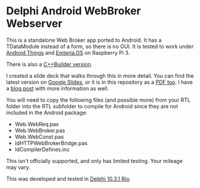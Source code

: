 # Delphi Android WebBroker Webserver

This is a standalone Web Broker app ported to Android. It has a TDataModule instead of a form, so there is no GUI. It is tested to work under [Android Things](https://developer.android.com/things) and [Emteria.OS](https://emteria.com/) on Raspberry Pi 3.

There is also a [C++Builder version](https://github.com/jimmckeeth/CppBuilderAndroidWebBroker).

I created a slide deck that walks through this in more detail. You can find the latest version on [Google Slides](https://docs.google.com/presentation/d/1KHIPEebq1ZrHHEugGpzBsW56vBfevgywa6L57g91XKo/edit?usp=sharing), or it is in this repository as a [PDF too](https://github.com/jimmckeeth/DelphiAndroidWebBroker/blob/master/doc/WebBroker%20on%20%20Raspberry%20Pi%20(Delphi%20%26%20C%2B%2BBuilder).pdf). I have a [blog post]([delphi.org/?p=3330](http://delphi.org/?p=3330)) with more information as well.

You will need to copy the following files (and possible more) from your RTL folder into the RTL subfolder to compile for Android since they are not included in the Android package:

- Web.WebReq.pas
- Web.WebBroker.pas
- Web.WebConst.pas
- IdHTTPWebBrokerBridge.pas
- IdCompilerDefines.inc

This isn't officially supported, and only has limited testing. Your mileage may vary. 

This was developed and tested in [Delphi 10.3.1 Rio](https://www.embarcadero.com/products/delphi).
